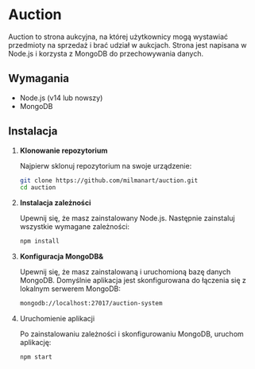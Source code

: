 # Auction

Auction to strona aukcyjna, na której użytkownicy mogą wystawiać przedmioty na sprzedaż i brać udział w aukcjach. Strona jest napisana w Node.js i korzysta z MongoDB do przechowywania danych.

## Wymagania

- Node.js (v14 lub nowszy)
- MongoDB

## Instalacja

1. **Klonowanie repozytorium**

   Najpierw sklonuj repozytorium na swoje urządzenie:

   ```sh
   git clone https://github.com/milmanart/auction.git
   cd auction

2. **Instalacja zależności**

    Upewnij się, że masz zainstalowany Node.js. Następnie zainstaluj wszystkie wymagane zależności:
    
    ```sh
   npm install

3. **Konfiguracja MongoDB&**

   Upewnij się, że masz zainstalowaną i uruchomioną bazę danych MongoDB. Domyślnie aplikacja jest skonfigurowana do łączenia się z lokalnym serwerem MongoDB:
    
    ```sh
   mongodb://localhost:27017/auction-system
    
4. Uruchomienie aplikacji

   Po zainstalowaniu zależności i skonfigurowaniu MongoDB, uruchom aplikację:
    
    ```sh
   npm start